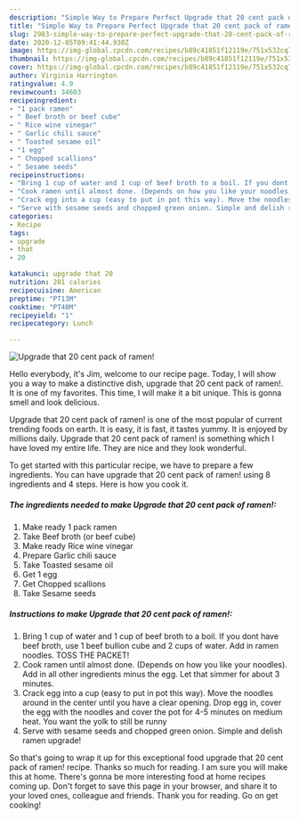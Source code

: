 ```yaml
---
description: "Simple Way to Prepare Perfect Upgrade that 20 cent pack of ramen!"
title: "Simple Way to Prepare Perfect Upgrade that 20 cent pack of ramen!"
slug: 2983-simple-way-to-prepare-perfect-upgrade-that-20-cent-pack-of-ramen
date: 2020-12-05T09:41:44.930Z
image: https://img-global.cpcdn.com/recipes/b89c41851f12119e/751x532cq70/upgrade-that-20-cent-pack-of-ramen-recipe-main-photo.jpg
thumbnail: https://img-global.cpcdn.com/recipes/b89c41851f12119e/751x532cq70/upgrade-that-20-cent-pack-of-ramen-recipe-main-photo.jpg
cover: https://img-global.cpcdn.com/recipes/b89c41851f12119e/751x532cq70/upgrade-that-20-cent-pack-of-ramen-recipe-main-photo.jpg
author: Virginia Harrington
ratingvalue: 4.9
reviewcount: 34603
recipeingredient:
- "1 pack ramen"
- " Beef broth or beef cube"
- " Rice wine vinegar"
- " Garlic chili sauce"
- " Toasted sesame oil"
- "1 egg"
- " Chopped scallions"
- " Sesame seeds"
recipeinstructions:
- "Bring 1 cup of water and 1 cup of beef broth to a boil. If you dont have beef broth, use 1 beef bullion cube and 2 cups of water. Add in ramen noodles. TOSS THE PACKET!"
- "Cook ramen until almost done. (Depends on how you like your noodles). Add in all other ingredients minus the egg. Let that simmer for about 3 minutes."
- "Crack egg into a cup (easy to put in pot this way). Move the noodles around in the center until you have a clear opening. Drop egg in, cover the egg with the noodles and cover the pot for 4-5 minutes on medium heat. You want the yolk to still be runny"
- "Serve with sesame seeds and chopped green onion. Simple and delish ramen upgrade!"
categories:
- Recipe
tags:
- upgrade
- that
- 20

katakunci: upgrade that 20 
nutrition: 201 calories
recipecuisine: American
preptime: "PT13M"
cooktime: "PT40M"
recipeyield: "1"
recipecategory: Lunch

---
```



![Upgrade that 20 cent pack of ramen!](https://img-global.cpcdn.com/recipes/b89c41851f12119e/751x532cq70/upgrade-that-20-cent-pack-of-ramen-recipe-main-photo.jpg)

Hello everybody, it's Jim, welcome to our recipe page. Today, I will show you a way to make a distinctive dish, upgrade that 20 cent pack of ramen!. It is one of my favorites. This time, I will make it a bit unique. This is gonna smell and look delicious.



Upgrade that 20 cent pack of ramen! is one of the most popular of current trending foods on earth. It is easy, it is fast, it tastes yummy. It is enjoyed by millions daily. Upgrade that 20 cent pack of ramen! is something which I have loved my entire life. They are nice and they look wonderful.


To get started with this particular recipe, we have to prepare a few ingredients. You can have upgrade that 20 cent pack of ramen! using 8 ingredients and 4 steps. Here is how you cook it.

<!--inarticleads1-->

##### The ingredients needed to make Upgrade that 20 cent pack of ramen!:

1. Make ready 1 pack ramen
1. Take  Beef broth (or beef cube)
1. Make ready  Rice wine vinegar
1. Prepare  Garlic chili sauce
1. Take  Toasted sesame oil
1. Get 1 egg
1. Get  Chopped scallions
1. Take  Sesame seeds




<!--inarticleads2-->

##### Instructions to make Upgrade that 20 cent pack of ramen!:

1. Bring 1 cup of water and 1 cup of beef broth to a boil. If you dont have beef broth, use 1 beef bullion cube and 2 cups of water. Add in ramen noodles. TOSS THE PACKET!
1. Cook ramen until almost done. (Depends on how you like your noodles). Add in all other ingredients minus the egg. Let that simmer for about 3 minutes.
1. Crack egg into a cup (easy to put in pot this way). Move the noodles around in the center until you have a clear opening. Drop egg in, cover the egg with the noodles and cover the pot for 4-5 minutes on medium heat. You want the yolk to still be runny
1. Serve with sesame seeds and chopped green onion. Simple and delish ramen upgrade!




So that's going to wrap it up for this exceptional food upgrade that 20 cent pack of ramen! recipe. Thanks so much for reading. I am sure you will make this at home. There's gonna be more interesting food at home recipes coming up. Don't forget to save this page in your browser, and share it to your loved ones, colleague and friends. Thank you for reading. Go on get cooking!
